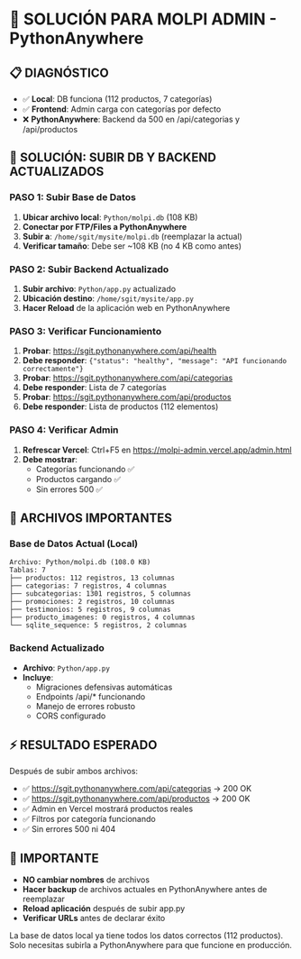 # 🚀 SOLUCIÓN PARA MOLPI ADMIN - PythonAnywhere

## 📋 DIAGNÓSTICO
- ✅ **Local**: DB funciona (112 productos, 7 categorías)
- ✅ **Frontend**: Admin carga con categorías por defecto
- ❌ **PythonAnywhere**: Backend da 500 en /api/categorias y /api/productos

## 🎯 SOLUCIÓN: SUBIR DB Y BACKEND ACTUALIZADOS

### PASO 1: Subir Base de Datos
1. **Ubicar archivo local**: `Python/molpi.db` (108 KB)
2. **Conectar por FTP/Files a PythonAnywhere**
3. **Subir a**: `/home/sgit/mysite/molpi.db` (reemplazar la actual)
4. **Verificar tamaño**: Debe ser ~108 KB (no 4 KB como antes)

### PASO 2: Subir Backend Actualizado  
1. **Subir archivo**: `Python/app.py` actualizado
2. **Ubicación destino**: `/home/sgit/mysite/app.py`
3. **Hacer Reload** de la aplicación web en PythonAnywhere

### PASO 3: Verificar Funcionamiento
1. **Probar**: https://sgit.pythonanywhere.com/api/health
2. **Debe responder**: `{"status": "healthy", "message": "API funcionando correctamente"}`
3. **Probar**: https://sgit.pythonanywhere.com/api/categorias
4. **Debe responder**: Lista de 7 categorías
5. **Probar**: https://sgit.pythonanywhere.com/api/productos
6. **Debe responder**: Lista de productos (112 elementos)

### PASO 4: Verificar Admin
1. **Refrescar Vercel**: Ctrl+F5 en https://molpi-admin.vercel.app/admin.html
2. **Debe mostrar**: 
   - Categorías funcionando ✅
   - Productos cargando ✅
   - Sin errores 500 ✅

## 🔧 ARCHIVOS IMPORTANTES

### Base de Datos Actual (Local)
```
Archivo: Python/molpi.db (108.0 KB)
Tablas: 7 
├── productos: 112 registros, 13 columnas
├── categorias: 7 registros, 4 columnas  
├── subcategorias: 1301 registros, 5 columnas
├── promociones: 2 registros, 10 columnas
├── testimonios: 5 registros, 9 columnas
├── producto_imagenes: 0 registros, 4 columnas
└── sqlite_sequence: 5 registros, 2 columnas
```

### Backend Actualizado
- **Archivo**: `Python/app.py`
- **Incluye**: 
  - Migraciones defensivas automáticas
  - Endpoints /api/* funcionando
  - Manejo de errores robusto
  - CORS configurado

## ⚡ RESULTADO ESPERADO
Después de subir ambos archivos:
- ✅ https://sgit.pythonanywhere.com/api/categorias → 200 OK
- ✅ https://sgit.pythonanywhere.com/api/productos → 200 OK  
- ✅ Admin en Vercel mostrará productos reales
- ✅ Filtros por categoría funcionando
- ✅ Sin errores 500 ni 404

## 🚨 IMPORTANTE
- **NO cambiar nombres** de archivos
- **Hacer backup** de archivos actuales en PythonAnywhere antes de reemplazar
- **Reload aplicación** después de subir app.py
- **Verificar URLs** antes de declarar éxito

La base de datos local ya tiene todos los datos correctos (112 productos). 
Solo necesitas subirla a PythonAnywhere para que funcione en producción.
